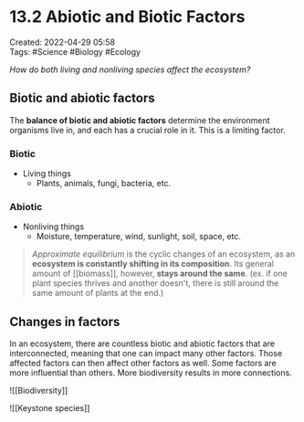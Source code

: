 # 13.2 Abiotic and Biotic Factors 
Created: 2022-04-29 05:58  
Tags: #Science #Biology #Ecology 

*How do both living and nonliving species affect the ecosystem?*

## Biotic and abiotic factors 
The **balance of biotic and abiotic factors** determine the environment organisms live in, and each has a crucial role in it. This is a limiting factor. 

### Biotic 
- Living things 
	- Plants, animals, fungi, bacteria, etc. 

### Abiotic 
- Nonliving things 
	- Moisture, temperature, wind, sunlight, soil, space, etc. 

>*Approximate equilibrium* is the cyclic changes of an ecosystem, as an **ecosystem is constantly shifting in its composition**. Its general amount of [[biomass]], however, **stays around the same**. (ex. if one plant species thrives and another doesn't, there is still around the same amount of plants at the end.)

## Changes in factors 
In an ecosystem, there are countless biotic and abiotic factors that are interconnected, meaning that one can impact many other factors. Those affected factors can then affect other factors as well. Some factors are more influential than others. More biodiversity results in more connections. 

![[Biodiversity]]

![[Keystone species]]